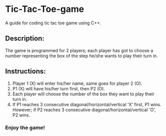 # Tic-Tac-Toe-game
A guide for coding tic tac toe game using C++.

## Description:

The game is programmed for 2 players; each player has got to choose a number representing the box of the step he/she wants to play their turn in. 

 ## Instructions:
 
 1. Player 1 (X) will enter his/her name, same goes for player 2 (O).
 2. P1 (X) will have his/her turn first, then P2 (O).
 3. Each player will choose the number of the box they want to play their turn in.
 4. If P1 reaches 3 consecutive diagonal/horizontal/vertical 'X' first, P1 wins. However; if P2 reaches 3 consecutive diagonal/horizontal/vertical 'O', P2 wins.
 
 ### Enjoy the game!
